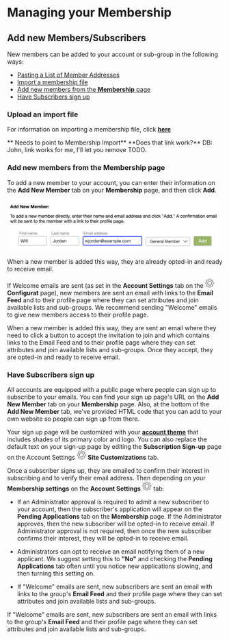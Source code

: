 # Managing your Membership


<span id="gv-2members-1membersAdd"></span>
## Add new Members/Subscribers

New members can be added to your account or sub-group in the following
ways:
* [Pasting a List of Member Addresses](/2-members/1_1-membersImport.md?[LINK-QARGS-DOC]#gv-2members-11membersAdd)
* [Import a membership file](/2-members/1_2-membersImport.md?[LINK-QARGS-DOC]#gv-2members-12membersAdd)
* [Add new members from the **Membership** page](/2-members/1_3-membersImport.md?[LINK-QARGS-DOC]#gv-2members-13membersAdd)
* [Have Subscribers sign up](/2-members/1_4-membersImport.md?[LINK-QARGS-DOC]#gv-2members-14membersAdd)

<span id="gv-2members-1membersAdd-upload-import"></span>
### Upload an import file

For information on importing a membership file, click
[**here**](/2-members/1_2-membersImport.md?[LINK-QARGS-DOC])

<span class="todo">
** Needs to point to Membership Import**
**Does that link work?**   DB: John, link works for me, I'll let you remove TODO.
</span>

<span id="gv-2members-1membersAdd-add-new-members"></span>
### Add new members from the Membership page

To add a new member to your account, you can enter their information on
the **Add New Member** tab on your **Membership** page, and then click
**Add**.

<img src="/docimages/add-new-member.png" width="600">

<span class="g4s">

When a new member is added this way, they are already opted-in and
ready to receive email.

If Welcome emails are sent (as set in the **Account Settings**
tab on the
<img src="/docimages/transparent-gear-icon.png" height="22"> **Configurat** page),
new members are sent an email with links to the **Email Feed** and to
their profile page where they can set attributes and join available
lists and sub-groups.  We recommend sending "Welcome" emails to give
new members access to their profile page.

</span> <!-- g4s -->

<span class="free sub">

When a new member is added this way, they are sent an email where they
need to click a button to accept the invitation to join and which
contains links to the Email Feed and to their profile page where they
can set attributes and join available lists and sub-groups.  Once they
 accept, they are opted-in and ready to receive email.

</span> <!--free sub -->

<span id="gv-2members-1membersAdd--have-subscribers"></span>
### Have Subscribers sign up

All accounts are equipped with a public page where people can sign up to
subscribe to your emails.
You can find your sign up page's URL on the **Add New Member** tab on
your **Membership** page.
Also, at the bottom of the **Add New Member** tab, we've provided HTML
code that you can add to your own website so people can sign up from
there.

Your sign up page will be customized with your
[**account theme**](/3-send/4-sendSettings.md?[LINK-QARGS-DOC]#gv-3send-4sendsettings-theme-colors)
that includes shades of its primary color and logo.
You can also replace the default text on your sign-up page by editing
the **Subscription Sign-up** page on the
Account Settings <img src="/docimages/transparent-gear-icon.png" height="22">
**Site Customizations** tab.


Once a subscriber signs up, they are emailed to confirm their interest
in subscribing and to verify their email address.
Then depending on your **Membership settings** on the
**Account Settings** 
<img src="/docimages/transparent-gear-icon.png" height="22"> tab:

<span class="sub g4s">

* If an Administrator approval is required to admit a new subscriber to
your account, then the subscriber's application will appear on the
**Pending Applications** tab on the **Membership** page.
If the Administrator approves, then the new subscriber will be
opted-in to receive email.
If Administrator approval is not required, then once the new subscriber
confirms their interest, they will be opted-in to receive email. 

* Administrators can opt to receive an email notifying them of a new
applicant.
We suggest setting this to **"No"** and checking the **Pending
Applications** tab often until you notice new applications slowing,
and then turning this setting on.

* If "Welcome" emails are sent, new subscribers are sent an email with
links to the group's **Email Feed** and their profile page where they
can set attributes and join available lists and sub-groups.

</span> <!-- sub g4s -->

<span class="free">

If "Welcome" emails are sent, new subscribers are sent an email with
links to the group's **Email Feed** and their profile page where they can
set attributes and join available lists and sub-groups.  

</span>
